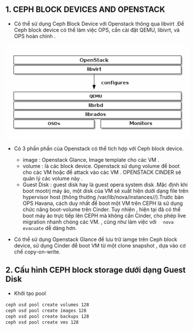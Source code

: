 

## 1. CEPH BLOCK DEVICES AND OPENSTACK

- Có thể sử dụng Ceph Block Device với Openstack thông qua libvirt .Để Ceph block device có thể  làm việc OPS, cần cài đặt QEMU, libivrt, và OPS hoàn chỉnh . 

![](images/35.png)

- Có 3 phần  phần của Openstack có thể tích hợp với Ceph block device. 
    -  image : Openstack Glance, Image template cho các VM . 
    -  volume : là các block device. Openstack sử dụng volume để boot cho các VM  hoặc để attack vào các VM . OPENSTACK CINDER sẽ quản lý các volume này . 
    -  Guest Disk : guest disk hay là guest opera system disk .Mặc định khi boot mootrj máy ảo, một disk của VM sẽ xuất hiện dưới dạng file trên hypervisor host (thông thường /var/lib/nova/instances/<uuid>/).Trước bản OPS Havana, cách duy nhất để  boot một VM trên CEPH là sử dụng chức năng boot-volume trên Cinder. Tuy nhiên , hiện tại đã có thể boot máy ảo trực tiếp lên CEPH mà không cần Cinder, cho phép live migration nhanh chóng các VM. , cũng như làm việc với `  nova evacuate` dễ dàng hơn. 


- Có thể sử dụng Openstack Glance để lưu trữ iamge trên Ceph block device, sử dụng Cinder để boot VM từ một clone snapshot , dựa vào cơ chế copy-on-write. 



## 2. Cấu hình CEPH block storage dưới dạng  Guest Disk 


- Khởi tạo pool
```
ceph osd pool create volumes 128
ceph osd pool create images 128
ceph osd pool create backups 128
ceph osd pool create vms 128
```